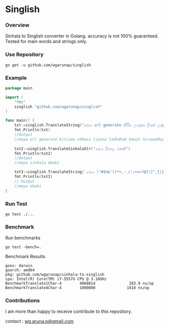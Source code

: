 # Singlish
### Overview
Sinhala to Singlish converter in Golang. accuracy is not 100% guaranteed. Tested for main words and strings only.

### Use Repository
```shell
go get -u github.com/wgarunap/singlish
```

### Example
```go
package main

import (
	"fmt"
	singlish "github.com/wgarunap/singlish"
)

func main() {
	txt:=singlish.TranslateString("මෙය url generate කිරීම උදෙසා ලියන ලද්දක් බැවින් නිරවද්‍යතාවය 100% තහවුරු කර නැත.")
	fmt.Println(txt) 
	//Output
	//meya url generate kiriima udhesa liyana ladhdhak bewin nirawadhyathawaya 100 thahawuru kara netha
	
	txt2:=singlish.TranslateSinhalaStr("මෙය සිංහල එකකි")
	fmt.Println(txt2)
	//Output
	//meya sinhala ekaki

	txt3:=singlish.TranslateString(`මෙය !"#$%&'()*+,-./:;<=>?@[\]^_{|}~ එකකි `)
	fmt.Println(txt3)
	// Output 
	//meya ekaki
}

```

### Run Test
```shell
go test ./...
```

### Benchmark
Run benchmarks
```shell
go test -bench=.
```
Benchmark Results
```shell
goos: darwin
goarch: amd64
pkg: github.com/wgarunap/sinhala-to-singlish
cpu: Intel(R) Core(TM) i7-5557U CPU @ 3.10GHz
BenchmarkTranslate1Char-4        4068814               283.9 ns/op
BenchmarkTranslate4Char-4        1000000              1018 ns/op

```

### Contributions

I am more than happy to receive contribute to this repository.

contact : wg.aruna.p@gmail.com
